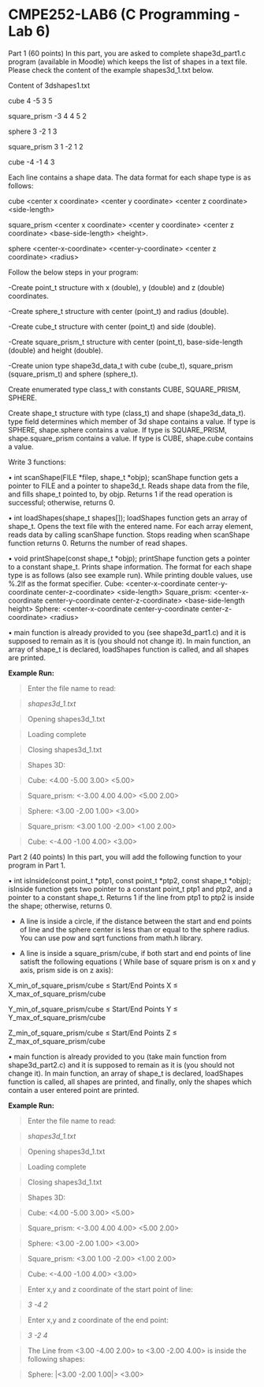 # CMPE252-LAB6 (C Programming - Lab 6)

Part 1 (60 points)
In this part, you are asked to complete shape3d_part1.c program (available in Moodle) which keeps the 
list of shapes in a text file. Please check the content of the example shapes3d_1.txt below.


Content of 3dshapes1.txt

cube 4 -5 3 5

square_prism -3 4 4 5 2

sphere 3 -2 1 3

square_prism 3 1 -2 1 2

cube -4 -1 4 3


Each line contains a shape data. The data format for each shape type is as follows:

cube \<center x coordinate\> \<center y coordinate\> \<center z coordinate\> \<side-length\>
  
square_prism \<center x coordinate\> \<center y coordinate\> \<center z coordinate\> \<base-side-length\> \<height\>. 
  
sphere \<center-x-coordinate\> \<center-y-coordinate\> \<center z coordinate\> \<radius\>
  
Follow the below steps in your program:
  
-Create point_t structure with x (double), y (double) and z (double) coordinates.
  
-Create sphere_t structure with center (point_t) and radius (double).
  
-Create cube_t structure with center (point_t) and side (double).
  
-Create square_prism_t structure with center (point_t), base-side-length (double) and height (double).

-Create union type shape3d_data_t with cube (cube_t), square_prism (square_prism_t) and sphere
(sphere_t).
  
Create enumerated type class_t with constants CUBE, SQUARE_PRISM, SPHERE.
  
Create shape_t structure with type (class_t) and shape (shape3d_data_t). type field determines which member of 3d shape contains a value. If type is SPHERE, shape.sphere contains a value. If type is SQUARE_PRISM, shape.square_prism contains a value. If type is CUBE, shape.cube contains a value.
  
Write 3 functions: 
  
• int scanShape(FILE *filep, shape_t *objp);
scanShape function gets a pointer to FILE and a pointer to shape3d_t. Reads shape data from the file, and fills shape_t pointed to, by objp. Returns 1 if the read operation is successful; otherwise, returns 0.
  
• int loadShapes(shape_t shapes[]);
loadShapes function gets an array of shape_t. Opens the text file with the entered name. For each array element, reads data by calling scanShape function. Stops reading when scanShape function returns 0. Returns the number of read shapes.
  
• void printShape(const shape_t *objp);
printShape function gets a pointer to a constant shape_t. Prints shape information. The format for each shape type is as follows (also see example run). While printing double values, use %.2lf as the format specifier.
Cube: \<center-x-coordinate center-y-coordinate center-z-coordinate\> \<side-length\>
Square_prism: \<center-x-coordinate center-y-coordinate center-z-coordinate\> \<base-side-length height\>
Sphere: \<center-x-coordinate center-y-coordinate center-z-coordinate\> \<radius\>
  
• main function is already provided to you (see shape3d_part1.c) and it is supposed to remain as it is (you should not change it). In main function, an array of shape_t is declared, loadShapes function is called, and all shapes are printed.
  
**Example Run:**
  
> Enter the file name to read: 

> *shapes3d_1.txt*
  
> Opening shapes3d_1.txt
  
> Loading complete
  
> Closing shapes3d_1.txt
  
> Shapes 3D:
  
> Cube: \<4.00 -5.00 3.00\> \<5.00\>
  
> Square_prism: \<-3.00 4.00 4.00\> \<5.00 2.00\>
  
> Sphere: \<3.00 -2.00 1.00\> \<3.00\>
  
> Square_prism: \<3.00 1.00 -2.00\> \<1.00 2.00\>
  
> Cube: \<-4.00 -1.00 4.00\> \<3.00\>
  
  
Part 2 (40 points)
In this part, you will add the following function to your program in Part 1.
  
• int isInside(const point_t *ptp1, const point_t *ptp2, const shape_t *objp); isInside function gets two pointer to a constant point_t ptp1 and ptp2, and a pointer to a constant shape_t. Returns 1 if the line from ptp1 to ptp2 is inside the shape; otherwise, returns 0.
  
- A line is inside a circle, if the distance between the start and end points of line and the sphere center is less than or equal to the sphere radius. You can use pow and sqrt functions from math.h library.
  
- A line is inside a square_prism/cube, if both start and end points of line satisft the following equations ( While base of square prism is on x and y axis, prism side is on z axis):
  
X_min_of_square_prism/cube ≤ Start/End Points X ≤ X_max_of_square_prism/cube

Y_min_of_square_prism/cube ≤ Start/End Points Y ≤ Y_max_of_square_prism/cube
  
Z_min_of_square_prism/cube ≤ Start/End Points Z ≤ Z_max_of_square_prism/cube
  
• main function is already provided to you (take main function from shape3d_part2.c) and it is supposed to remain as it is (you should not change it). In main function, an array of shape_t is declared, loadShapes function is called, all shapes are printed, and finally, only the shapes which contain a user entered point are printed.
  
**Example Run:**

> Enter the file name to read: 

> *shapes3d_1.txt*

> Opening shapes3d_1.txt
 
> Loading complete
  
> Closing shapes3d_1.txt

> Shapes 3D:
  
> Cube: \<4.00 -5.00 3.00\> \<5.00\>
  
> Square_prism: \<-3.00 4.00 4.00\> \<5.00 2.00\>
  
> Sphere: \<3.00 -2.00 1.00\> \<3.00\>
  
> Square_prism: \<3.00 1.00 -2.00\> \<1.00 2.00\>
  
> Cube: \<-4.00 -1.00 4.00\> \<3.00\>
  
> Enter x,y and z coordinate of the start point of line:

> *3 -4 2*
  
> Enter x,y and z coordinate of the end point:

> *3 -2 4*
  
> The Line from \<3.00 -4.00 2.00\> to \<3.00 -2.00 4.00\> is inside the following shapes:
  
> Sphere: |<3.00 -2.00 1.00|> \<3.00\>
